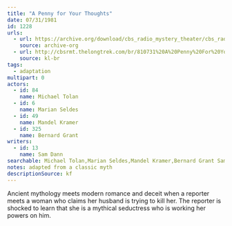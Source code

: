 ```yaml
---
title: "A Penny for Your Thoughts"
date: 07/31/1981
id: 1228
urls: 
  - url: https://archive.org/download/cbs_radio_mystery_theater/cbs_radio_mystery_theater-1201-1250.zip/cbs_radio_mystery_theater-1201-1250%2Fcbsrmt_1228_a_penny_for_your_thoughts.mp3
    source: archive-org
  - url: http://cbsrmt.thelongtrek.com/br/810731%20A%20Penny%20For%20Your%20Thoughts%20-%20WBBM.mp3
    source: kl-br
tags: 
  - adaptation
multipart: 0
actors:  
  - id: 84
    name: Michael Tolan  
  - id: 6
    name: Marian Seldes  
  - id: 49
    name: Mandel Kramer  
  - id: 325
    name: Bernard Grant
writers:  
  - id: 13
    name: Sam Dann
searchable: Michael Tolan,Marian Seldes,Mandel Kramer,Bernard Grant Sam Dann
notes: adapted from a classic myth
descriptionSource: kf
---
```

Ancient mythology meets modern romance and deceit when a reporter meets a woman who claims her husband is trying to kill her. The reporter is shocked to learn that she is a mythical seductress who is working her powers on him.